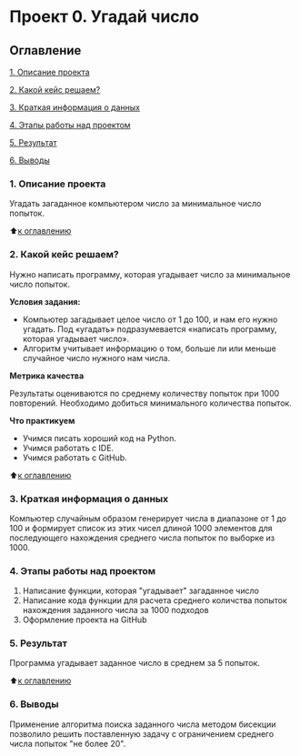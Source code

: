 # Проект 0. Угадай число

## Оглавление
[1. Описание проекта](https://github.com/IShinkarev/sf_data_sience/tree/main/Project_0/README.md#Описание-проекта)

[2. Какой кейс решаем?](https://github.com/IShinkarev/sf_data_sience/tree/main/Project_0/README.md#Какой-кейс-решаем)

[3. Краткая информация о данных](https://github.com/IShinkarev/sf_data_sience/tree/main/Project_0/README.md#Краткая-информация-о-данных)

[4. Этапы работы над проектом](https://github.com/IShinkarev/sf_data_sience/tree/main/Project_0/README.md#Выводы)

[5. Результат](https://github.com/IShinkarev/sf_data_sience/tree/main/Project_0/README.md#Результат)

[6. Выводы](https://github.com/IShinkarev/sf_data_sience/tree/main/Project_0/README.md#Выводы)

### 1. Описание проекта
Угадать загаданное компьютером число за минимальное число попыток.

:arrow_up:[к оглавлению](https://github.com/IShinkarev/sf_data_sience/tree/main/Project_0/README.md#Оглавление)

### 2. Какой кейс решаем?
Нужно написать программу, которая угадывает число за минимальное число попыток.

**Условия задания:**

- Компьютер загадывает целое число от 1 до 100, и нам его нужно угадать. Под «угадать» подразумевается «написать программу, которая угадывает число».
- Алгоритм учитывает информацию о том, больше ли или меньше случайное число нужного нам числа.

**Метрика качества**

Результаты оцениваются по среднему количеству попыток при 1000 повторений. Необходимо добиться минимального количества попыток.

**Что практикуем**

- Учимся писать хороший код на Python.
- Учимся работать с IDE.
- Учимся работать с GitHub.

:arrow_up:[к оглавлению](https://github.com/IShinkarev/sf_data_sience/tree/main/Project_0/README.md#Оглавление)

### 3. Краткая информация о данных

Компьютер случайным образом генерирует числа в диапазоне от 1 до 100 и формирует список из этих чисел длиной 1000 элементов для последующего нахождения среднего числа попыток по выборке из 1000.

### 4. Этапы работы над проектом

1. Написание функции, которая "угадывает" загаданное число
2. Написание кода функции для расчета среднего количства попыток нахождения заданного числа за 1000 подходов
3. Оформление проекта на GitHub

### 5. Результат

Программа угадывает заданное число в среднем за 5 попыток.  

:arrow_up:[к оглавлению](https://github.com/IShinkarev/sf_data_sience/tree/main/Project_0/README.md#Оглавление)

### 6. Выводы

Применение алгоритма поиска заданного числа методом бисекции позволило решить поставленную задачу с ограничением среднего числа попыток "не более 20". 